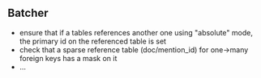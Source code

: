 ## Batcher

- ensure that if a tables references another one using "absolute" mode, the primary id on the referenced table is set
- check that a sparse reference table (doc/mention_id) for one->many foreign keys has a mask on it
- ...